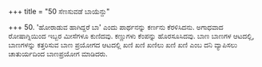 +++
title = "50 ಸೆಣಸುವಡೆ ಬಾಯೆನ್ದು"

+++
50. 'ಹೋರಾಡುವ ಹಾಗಿದ್ದರೆ ಬಾ' ಎಂದು ಪಾರ್ಥನನ್ನು ಕರ್ಣನು ಕೆರಳಿಸಿದನು. ಅಗಾಧವಾದ ರೋಷಾಗ್ನಿಯಿಂದ ಇಬ್ಬರ ಮೀಸೆಗಳೂ ಕುಣಿದವು. ಕಣ್ಣುಗಳು ಕೆಂಪನ್ನು ಹೊರಸೂಸಿದವು. ಬಾಣ ಬಾಣಗಳ ಆಟದಲ್ಲಿ, ಬಾಣಗಳನ್ನು ಕತ್ತರಿಸುವ ಬಾಣ ಪ್ರಯೋಗದ ಆಟದಲ್ಲಿ ಖಣಿ ಖಣಿ ಖಣಿಲು ಖಣಿ ಖಣಿ ಎಂಬ ದನಿ ವ್ಯಾಪಿಸಲು ಚಾತುರ್ಯದಿಂದ ಬಾಣಪ್ರಯೋಗ ಮಾಡಿದರು.